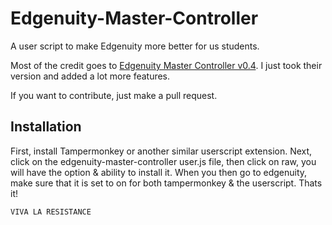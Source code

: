 # Edgenuity-Master-Controller
A user script to make Edgenuity more better for us students.  

Most of the credit goes to [Edgenuity Master Controller v0.4](https://github.com/XANADryden/Edgenuity-Master-Controller). I just took their version and added a lot more features.

If you want to contribute, just make a pull request.

## Installation

First, install Tampermonkey or another similar userscript extension.  Next, click on the edgenuity-master-controller user.js file, then click on raw, you will have the option & ability to install it. When you then go to edgenuity, make sure that it is set to on for both tampermonkey & the userscript. Thats it!

`VIVA LA RESISTANCE`
